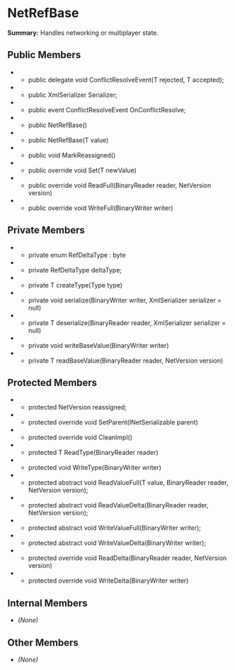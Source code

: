 # NetRefBase

**Summary:** Handles networking or multiplayer state.

## Public Members
- - public delegate void ConflictResolveEvent(T rejected, T accepted);
- - public XmlSerializer Serializer;
- - public event ConflictResolveEvent OnConflictResolve;
- - public NetRefBase()
- - public NetRefBase(T value)
- - public void MarkReassigned()
- - public override void Set(T newValue)
- - public override void ReadFull(BinaryReader reader, NetVersion version)
- - public override void WriteFull(BinaryWriter writer)

## Private Members
- - private enum RefDeltaType : byte
- - private RefDeltaType deltaType;
- - private T createType(Type type)
- - private void serialize(BinaryWriter writer, XmlSerializer serializer = null)
- - private T deserialize(BinaryReader reader, XmlSerializer serializer = null)
- - private void writeBaseValue(BinaryWriter writer)
- - private T readBaseValue(BinaryReader reader, NetVersion version)

## Protected Members
- - protected NetVersion reassigned;
- - protected override void SetParent(INetSerializable parent)
- - protected override void CleanImpl()
- - protected T ReadType(BinaryReader reader)
- - protected void WriteType(BinaryWriter writer)
- - protected abstract void ReadValueFull(T value, BinaryReader reader, NetVersion version);
- - protected abstract void ReadValueDelta(BinaryReader reader, NetVersion version);
- - protected abstract void WriteValueFull(BinaryWriter writer);
- - protected abstract void WriteValueDelta(BinaryWriter writer);
- - protected override void ReadDelta(BinaryReader reader, NetVersion version)
- - protected override void WriteDelta(BinaryWriter writer)

## Internal Members
- *(None)*

## Other Members
- *(None)*
